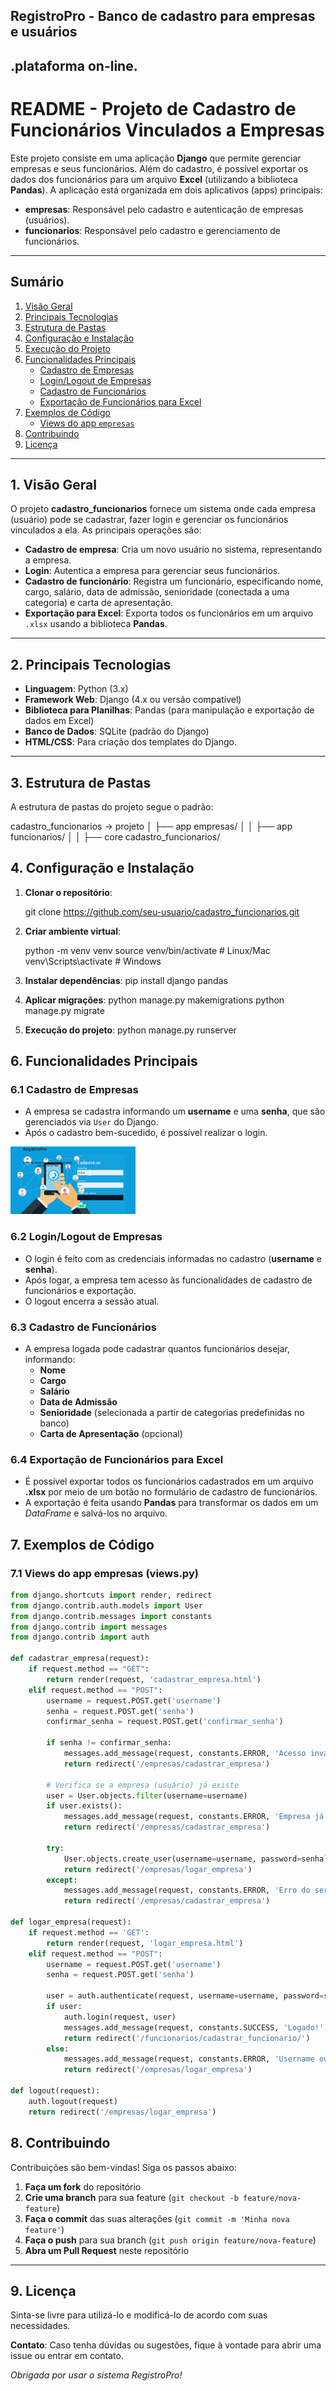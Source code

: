 ## RegistroPro - Banco de cadastro para empresas e usuários
## .plataforma on-line.

# README - Projeto de Cadastro de Funcionários Vinculados a Empresas

Este projeto consiste em uma aplicação **Django** que permite gerenciar empresas e seus funcionários. Além do cadastro, é possível exportar os dados dos funcionários para um arquivo **Excel** (utilizando a biblioteca **Pandas**). A aplicação está organizada em dois aplicativos (apps) principais:

- **empresas**: Responsável pelo cadastro e autenticação de empresas (usuários).
- **funcionarios**: Responsável pelo cadastro e gerenciamento de funcionários.

---

## Sumário

1. [Visão Geral](#visão-geral)  
2. [Principais Tecnologias](#principais-tecnologias)  
3. [Estrutura de Pastas](#estrutura-de-pastas)  
4. [Configuração e Instalação](#configuração-e-instalação)  
5. [Execução do Projeto](#execução-do-projeto)  
6. [Funcionalidades Principais](#funcionalidades-principais)  
   - [Cadastro de Empresas](#cadastro-de-empresas)  
   - [Login/Logout de Empresas](#loginlogout-de-empresas)  
   - [Cadastro de Funcionários](#cadastro-de-funcionários)  
   - [Exportação de Funcionários para Excel](#exportação-de-funcionários-para-excel)  
7. [Exemplos de Código](#exemplos-de-código)  
   - [Views do app `empresas`](#views-do-app-empresas)  
8. [Contribuindo](#contribuindo)  
9. [Licença](#licença)  

---

## 1. Visão Geral

O projeto **cadastro_funcionarios** fornece um sistema onde cada empresa (usuário) pode se cadastrar, fazer login e gerenciar os funcionários vinculados a ela. As principais operações são:

- **Cadastro de empresa**: Cria um novo usuário no sistema, representando a empresa.  
- **Login**: Autentica a empresa para gerenciar seus funcionários.  
- **Cadastro de funcionário**: Registra um funcionário, especificando nome, cargo, salário, data de admissão, senioridade (conectada a uma categoria) e carta de apresentação.  
- **Exportação para Excel**: Exporta todos os funcionários em um arquivo `.xlsx` usando a biblioteca **Pandas**.  

---

## 2. Principais Tecnologias

- **Linguagem**: Python (3.x)  
- **Framework Web**: Django (4.x ou versão compatível)  
- **Biblioteca para Planilhas**: Pandas (para manipulação e exportação de dados em Excel)  
- **Banco de Dados**: SQLite (padrão do Django)
- **HTML/CSS**: Para criação dos templates do Django.  

---

## 3. Estrutura de Pastas

A estrutura de pastas do projeto segue o padrão:

cadastro_funcionarios -> projeto
│
├── app empresas/
│ │
├── app funcionarios/
│  │
├── core cadastro_funcionarios/

## 4. Configuração e Instalação

1. **Clonar o repositório**:

   git clone https://github.com/seu-usuario/cadastro_funcionarios.git

2. **Criar ambiente virtual**:

    python -m venv venv
    source venv/bin/activate  # Linux/Mac
    venv\Scripts\activate     # Windows

3. **Instalar dependências**:
    pip install django pandas

4. **Aplicar migrações**:
    python manage.py makemigrations
    python manage.py migrate

5. **Execução do projeto**:
    python manage.py runserver

## 6. Funcionalidades Principais

### 6.1 Cadastro de Empresas

- A empresa se cadastra informando um **username** e uma **senha**, que são gerenciados via `User` do Django.  
- Após o cadastro bem-sucedido, é possível realizar o login.

<img src="images/cadastrar empresa.png" alt="Cadastrar Empresa" width="200px" />


### 6.2 Login/Logout de Empresas

- O login é feito com as credenciais informadas no cadastro (**username** e **senha**).  
- Após logar, a empresa tem acesso às funcionalidades de cadastro de funcionários e exportação.  
- O logout encerra a sessão atual.

### 6.3 Cadastro de Funcionários

- A empresa logada pode cadastrar quantos funcionários desejar, informando:  
  - **Nome**  
  - **Cargo**  
  - **Salário**  
  - **Data de Admissão**  
  - **Senioridade** (selecionada a partir de categorias predefinidas no banco)  
  - **Carta de Apresentação** (opcional)

### 6.4 Exportação de Funcionários para Excel

- É possível exportar todos os funcionários cadastrados em um arquivo **.xlsx** por meio de um botão no formulário de cadastro de funcionários.  
- A exportação é feita usando **Pandas** para transformar os dados em um *DataFrame* e salvá-los no arquivo.

## 7. Exemplos de Código

### 7.1 Views do app empresas (views.py)
```python
from django.shortcuts import render, redirect
from django.contrib.auth.models import User
from django.contrib.messages import constants
from django.contrib import messages
from django.contrib import auth

def cadastrar_empresa(request):
    if request.method == "GET":
        return render(request, 'cadastrar_empresa.html')
    elif request.method == "POST":
        username = request.POST.get('username')
        senha = request.POST.get('senha')
        confirmar_senha = request.POST.get('confirmar_senha')

        if senha != confirmar_senha:
            messages.add_message(request, constants.ERROR, 'Acesso inválido!')
            return redirect('/empresas/cadastrar_empresa')
        
        # Verifica se a empresa (usuário) já existe
        user = User.objects.filter(username=username)
        if user.exists():
            messages.add_message(request, constants.ERROR, 'Empresa já cadastrada!')
            return redirect('/empresas/cadastrar_empresa')

        try:
            User.objects.create_user(username=username, password=senha)
            return redirect('/empresas/logar_empresa')
        except:
            messages.add_message(request, constants.ERROR, 'Erro do servidor!')
            return redirect('/empresas/cadastrar_empresa')

def logar_empresa(request):
    if request.method == 'GET':
        return render(request, 'logar_empresa.html')
    elif request.method == "POST":
        username = request.POST.get('username')
        senha = request.POST.get('senha')

        user = auth.authenticate(request, username=username, password=senha)
        if user:
            auth.login(request, user)
            messages.add_message(request, constants.SUCCESS, 'Logado!')
            return redirect('/funcionarios/cadastrar_funcionario/')
        else:
            messages.add_message(request, constants.ERROR, 'Username ou senha inválidos')
            return redirect('/empresas/logar_empresa')

def logout(request):
    auth.logout(request)
    return redirect('/empresas/logar_empresa')
```

## 8. Contribuindo

Contribuições são bem-vindas! Siga os passos abaixo:

1. **Faça um fork** do repositório  
2. **Crie uma branch** para sua feature (`git checkout -b feature/nova-feature`)  
3. **Faça o commit** das suas alterações (`git commit -m 'Minha nova feature'`)  
4. **Faça o push** para sua branch (`git push origin feature/nova-feature`)  
5. **Abra um Pull Request** neste repositório  

---

## 9. Licença

Sinta-se livre para utilizá-lo e modificá-lo de acordo com suas necessidades.

**Contato**: Caso tenha dúvidas ou sugestões, fique à vontade para abrir uma issue ou entrar em contato.

*Obrigada por usar o sistema RegistroPro!*
